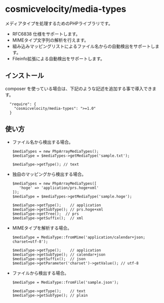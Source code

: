 # cosmicvelocity/media-types
メディアタイプを処理するためのPHPライブラリです。

- RFC6838 仕様をサポートします。
- MIMEタイプ文字列の解析を行えます。
- 組み込みマッピングリストによるファイル名からの自動検出をサポートします。
- Fileinfo拡張による自動検出をサポートします。

## インストール
composer を使っている場合は、下記のような記述を追加する事で導入できます。

      "require": {
        "cosmicvelocity/media-types": ">=1.0"
      }

## 使い方
- ファイル名から検出する場合。

      $mediaTypes = new PhpArrayMediaTypes();
      $mediaType = $mediaTypes->getMediaType('sample.txt');
      
      $mediaType->getType(); // text

- 独自のマッピングから検出する場合。

      $mediaTypes = new PhpArrayMediaTypes([
         'hoge' => 'application/prs.hoge+xml'
      ]);
      $mediaType = $mediaTypes->getMediaType('sample.hoge');

      $mediaType->getType();    // application
      $mediaType->getSubType(); // prs.hoge+xml
      $mediaType->getTree();  // prs
      $mediaType->getSuffix();  // xml

- MIMEタイプを解析する場合。

      $mediaType = MediaType::fromMime('application/calendar+json; charset=utf-8');

      $mediaType->getType();    // application
      $mediaType->getSubType(); // calendar+json 
      $mediaType->getSuffix();  // json 
      $mediaType->getParameter('charset')->getValue(); // utf-8

- ファイルから検出する場合。

      $mediaType = MediaType::fromFile('sample.json');
      
      $mediaType->getType();    // text
      $mediaType->getSubType(); // plain
